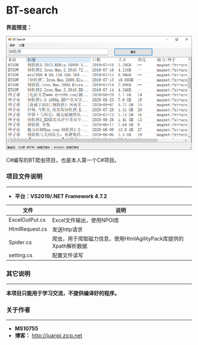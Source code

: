 # BT-search

**界面预览：**

![UI界面](https://raw.githubusercontent.com/MS10755/BT-search/master/pics/%E6%8D%95%E8%8E%B7.PNG)

C#编写的BT爬虫项目，也是本人第一个C#项目。

### 项目文件说明
---

- **平台：VS2019/.NET Framework 4.7.2**

| 文件           | 说明                      |
| -------------- | ------------------------- |
| ExcelOutPut.cs | Excel文件输出，使用NPOI库 |
| HtmlRequest.cs | 发送http请求              |
| Spider.cs      | 爬虫，用于爬取磁力信息，使用HtmlAgilityPack库提供的Xpath解析数据 |
| setting.cs | 配置文件读写 |

### 其它说明
---

**本项目只能用于学习交流，不提供编译好的程序。**



### 关于作者
---

- **MS10755**
- **博客：** http://juanpi.zicp.net

